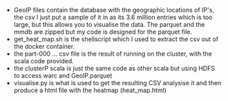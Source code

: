 - GeoIP files contain the database with the geographic locations of IP's, the csv I just put a sample of it in as its 3.6 million entries which is too large, but this allows you to visualise the data. The parquet and the mmdb are zipped but my code is designed for the parquet file.
- get_heat_map.sh is the shellscript which I used to extract the csv out of the docker container.
- the part-000 ... csv file is the result of running on the cluster, with the scala code provided.
- the clusterP scala is just the same code as other scala but using HDFS to access warc and GeoIP.parquet
- visualise.py is what is used to get the resulting CSV analysise it and then produce a html file with the heatmap (heat_map.html)
